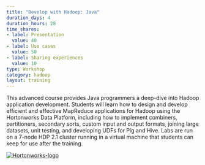 ```yaml
---
title: "Develop with Hadoop: Java"
duration_days: 4
duration_hours: 28
time_shares:
- label: Presentation
  value: 40
- label: Use cases
  value: 50
- label: Sharing experiences
  value: 10
type: Workshop
category: hadoop
layout: training
---
```


This advanced course provides Java programmers a deep-dive into Hadoop application development. Students will learn how to design and develop efficient and effective MapReduce applications for Hadoop using the Hortonworks Data Platform, including how to implement combiners, partitioners, secondary sorts, custom input and output formats, joining large datasets, unit testing, and developing UDFs for Pig and Hive. Labs are run on a 7-node HDP 2.1 cluster running in a virtual machine that students can keep for use after the training.

[![Hortonworks-logo](//d1ri137x9edlub.cloudfront.net/uploads/training_partner/logo/2/large_HW_logo.png)](http://hortonworks.com/partner/octo)
